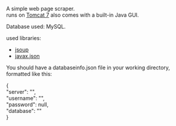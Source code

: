  
A simple web page scraper.
<br>
runs on <a href="https://tomcat.apache.org/download-70.cgi">Tomcat 7</a> also comes with a built-in Java GUI.

Database used: MySQL.
                     
used libraries:
<ul>
    <li><a href="https://jsoup.org/"> jsoup </a></li>
    <li><a href="https://docs.oracle.com/javaee/7/api/javax/json/package-summary.html">javax.json</a>
</ul>

You should have a databaseinfo.json file in your working directory, formatted like this:

{<br>
    "server": "",<br>
    "username": "",<br>
    "password": null,<br>
    "database": ""<br>
}